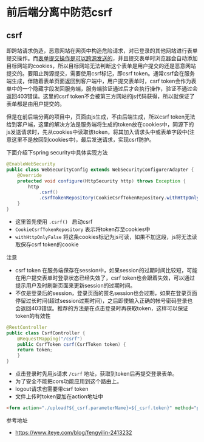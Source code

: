 # 前后端分离中防范csrf

## csrf

即跨站请求伪造，恶意网站在网页中构造危险请求，对已登录的其他网站进行表单提交操作。而[表单提交操作是可以跨源发送的](https://developer.mozilla.org/zh-CN/docs/Web/Security/Same-origin_policy)，并且提交表单时浏览器会自动添加目标网站的cookies，所以目标网站无法判断这个表单是用户提交的还是恶意网站提交的。要阻止跨源提交，需要使用csrf标记，即csrf token。通常csrf会在服务端生成，伴随着表单页面返回到客户端中，用户提交表单时，csrf token会作为表单中的一个隐藏字段发回服务端，服务端验证通过后才会执行操作，验证不通过会返回403错误。这里的csrf token不会被第三方网站的js代码获得，所以就保证了表单都是由用户提交的。

但是在前后端分离的项目中，页面由js生成，不由后端生成，所以csrf token无法给到客户端，这里的解决方法是服务端将生成的token放在cookies中，同源下的js发送请求时，先从cookies中读取该token，将其加入请求头中或表单字段中(注意这里不是放回到cookies中)，最后发送请求，实现csrf防护。

下面介绍下spring security中具体实现方法

```java
@EnableWebSecurity  
public class WebSecurityConfig extends WebSecurityConfigurerAdapter {  
    @Override  
    protected void configure(HttpSecurity http) throws Exception {   
        http  
            .csrf()  
            .csrfTokenRepository(CookieCsrfTokenRepository.withHttpOnlyFalse());  
    }  
}  
```
- 这里首先使用 `.csrf() ` 启动csrf
- `CookieCsrfTokenRepository` 表示将token存至cookies中
- `withHttpOnlyFalse` 将这条cookies标记为js可读，如果不加这段，js将无法读取保存csrf token的cookie

注意

- csrf token 在服务端保存在session中，如果session的过期时间比较短，可能在用户提交表单时登录状态已经失效了，csrf token也会跟着失效，可以通过提示用户及时刷新页面来更新session的过期时间。
- 不仅是登录后的session，登录页面的匿名session也会过期，如果在登录页面停留过长时间(超过session过期时间)，之后即使输入正确的帐号密码登录也会返回403错误。推荐的方法是在点击登录时再获取token，这样可以保证token的有效性

```java
@RestController  
public class CsrfController {  
    @RequestMapping("/csrf")  
    public CsrfToken csrf(CsrfToken token) {   
    return token;  
    }   
} 
```
- 点击登录时先用js请求 `/csrf` 地址，获取到token后再提交登录表单。
- 为了安全不能把cors功能应用到这个路由上。 
- logout请求也需要带csrf token
- 文件上传时token要加在action地址中

```html
<form action="./upload?${_csrf.parameterName}=${_csrf.token}" method="post" enctype="multipart/form- data">  
```



参考地址

- https://www.iteye.com/blog/fengyilin-2413232